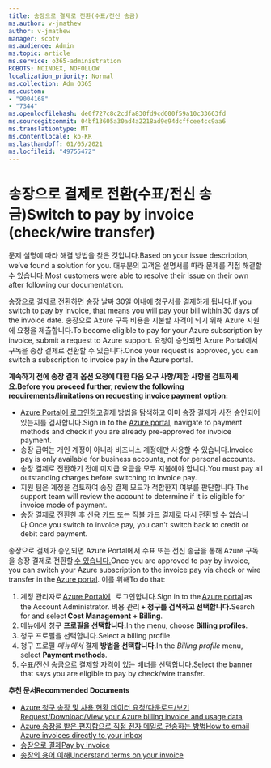 ```yaml
---
title: 송장으로 결제로 전환(수표/전신 송금)
ms.author: v-jmathew
author: v-jmathew
manager: scotv
ms.audience: Admin
ms.topic: article
ms.service: o365-administration
ROBOTS: NOINDEX, NOFOLLOW
localization_priority: Normal
ms.collection: Adm_O365
ms.custom:
- "9004168"
- "7344"
ms.openlocfilehash: de0f727c8c2cdfa830fd9cd600f59a10c33663fd
ms.sourcegitcommit: 04bf13605a30ad4a2218ad9e94dcffcee4cc9aa6
ms.translationtype: MT
ms.contentlocale: ko-KR
ms.lasthandoff: 01/05/2021
ms.locfileid: "49755472"
---
```

# <a name="switch-to-pay-by-invoice-checkwire-transfer"></a><span data-ttu-id="a3f02-102">송장으로 결제로 전환(수표/전신 송금)</span><span class="sxs-lookup"><span data-stu-id="a3f02-102">Switch to pay by invoice (check/wire transfer)</span></span>

<span data-ttu-id="a3f02-103">문제 설명에 따라 해결 방법을 찾은 것입니다.</span><span class="sxs-lookup"><span data-stu-id="a3f02-103">Based on your issue description, we’ve found a solution for you.</span></span> <span data-ttu-id="a3f02-104">대부분의 고객은 설명서를 따라 문제를 직접 해결할 수 있습니다.</span><span class="sxs-lookup"><span data-stu-id="a3f02-104">Most customers were able to resolve their issue on their own after following our documentation.</span></span>

<span data-ttu-id="a3f02-105">송장으로 결제로 전환하면 송장 날짜 30일 이내에 청구서를 결제하게 됩니다.</span><span class="sxs-lookup"><span data-stu-id="a3f02-105">If you switch to pay by invoice, that means you will pay your bill within 30 days of the invoice date.</span></span> <span data-ttu-id="a3f02-106">송장으로 Azure 구독 비용을 지불할 자격이 되기 위해 Azure 지원에 요청을 제출합니다.</span><span class="sxs-lookup"><span data-stu-id="a3f02-106">To become eligible to pay for your Azure subscription by invoice, submit a request to Azure support.</span></span> <span data-ttu-id="a3f02-107">요청이 승인되면 Azure Portal에서 구독을 송장 결제로 전환할 수 있습니다.</span><span class="sxs-lookup"><span data-stu-id="a3f02-107">Once your request is approved, you can switch a subscription to invoice pay in the Azure portal.</span></span>

<span data-ttu-id="a3f02-108">**계속하기 전에 송장 결제 옵션 요청에 대한 다음 요구 사항/제한 사항을 검토하세요.**</span><span class="sxs-lookup"><span data-stu-id="a3f02-108">**Before you proceed further, review the following requirements/limitations on requesting invoice payment option:**</span></span>

- <span data-ttu-id="a3f02-109">[Azure Portal에 로그인하고](https://portal.azure.com/)결제 방법을 탐색하고 이미 송장 결제가 사전 승인되어 있는지를 검사합니다.</span><span class="sxs-lookup"><span data-stu-id="a3f02-109">Sign in to the [Azure portal](https://portal.azure.com/), navigate to payment methods and check if you are already pre-approved for invoice payment.</span></span>
- <span data-ttu-id="a3f02-110">송장 급여는 개인 계정이 아니라 비즈니스 계정에만 사용할 수 있습니다.</span><span class="sxs-lookup"><span data-stu-id="a3f02-110">Invoice pay is only available for business accounts, not for personal accounts.</span></span>
- <span data-ttu-id="a3f02-111">송장 결제로 전환하기 전에 미지급 요금을 모두 지불해야 합니다.</span><span class="sxs-lookup"><span data-stu-id="a3f02-111">You must pay all outstanding charges before switching to invoice pay.</span></span>
- <span data-ttu-id="a3f02-112">지원 팀은 계정을 검토하여 송장 결제 모드가 적합한지 여부를 판단합니다.</span><span class="sxs-lookup"><span data-stu-id="a3f02-112">The support team will review the account to determine if it is eligible for invoice mode of payment.</span></span>
- <span data-ttu-id="a3f02-113">송장 결제로 전환한 후 신용 카드 또는 직불 카드 결제로 다시 전환할 수 없습니다.</span><span class="sxs-lookup"><span data-stu-id="a3f02-113">Once you switch to invoice pay, you can't switch back to credit or debit card payment.</span></span>

<span data-ttu-id="a3f02-114">송장으로 결제가 승인되면 Azure Portal에서 수표 또는 전신 송금을 통해 Azure 구독을 송장 결제로 전환할 [수 있습니다.](https://portal.azure.com/)</span><span class="sxs-lookup"><span data-stu-id="a3f02-114">Once you are approved to pay by invoice, you can switch your Azure subscription to the invoice pay via check or wire transfer in the [Azure portal](https://portal.azure.com/).</span></span>
<span data-ttu-id="a3f02-115">이를 위해</span><span class="sxs-lookup"><span data-stu-id="a3f02-115">To do that:</span></span>

1. <span data-ttu-id="a3f02-116">계정 관리자로 [Azure Portal에](https://portal.azure.com/)   로그인합니다.</span><span class="sxs-lookup"><span data-stu-id="a3f02-116">Sign in to the [Azure portal](https://portal.azure.com/) as the Account Administrator.</span></span> <span data-ttu-id="a3f02-117">비용 관리 **+ 청구를 검색하고 선택합니다.**</span><span class="sxs-lookup"><span data-stu-id="a3f02-117">Search for and select **Cost Management + Billing**.</span></span>
2. <span data-ttu-id="a3f02-118">메뉴에서 청구 **프로필을 선택합니다.**</span><span class="sxs-lookup"><span data-stu-id="a3f02-118">In the menu, choose **Billing profiles**.</span></span>
3. <span data-ttu-id="a3f02-119">청구 프로필을 선택합니다.</span><span class="sxs-lookup"><span data-stu-id="a3f02-119">Select a billing profile.</span></span>
4. <span data-ttu-id="a3f02-120">청구 프로필 *메뉴에서* 결제 **방법을 선택합니다.**</span><span class="sxs-lookup"><span data-stu-id="a3f02-120">In the *Billing profile* menu, select **Payment methods**.</span></span>
5. <span data-ttu-id="a3f02-121">수표/전신 송금으로 결제할 자격이 있는 배너를 선택합니다.</span><span class="sxs-lookup"><span data-stu-id="a3f02-121">Select the banner that says you are eligible to pay by check/wire transfer.</span></span>

<span data-ttu-id="a3f02-122">**추천 문서**</span><span class="sxs-lookup"><span data-stu-id="a3f02-122">**Recommended Documents**</span></span>

- [<span data-ttu-id="a3f02-123">Azure 청구 송장 및 사용 현황 데이터 요청/다운로드/보기</span><span class="sxs-lookup"><span data-stu-id="a3f02-123">Request/Download/View your Azure billing invoice and usage data</span></span>](https://docs.microsoft.com/azure/billing/billing-download-azure-invoice-daily-usage-date)
- [<span data-ttu-id="a3f02-124">Azure 송장을 받은 편지함으로 직접 전자 메일로 전송하는 방법</span><span class="sxs-lookup"><span data-stu-id="a3f02-124">How to email Azure invoices directly to your inbox</span></span>](https://docs.microsoft.com/azure/billing/billing-download-azure-invoice-daily-usage-date)
- [<span data-ttu-id="a3f02-125">송장으로 결제</span><span class="sxs-lookup"><span data-stu-id="a3f02-125">Pay by invoice</span></span>](https://docs.microsoft.com/azure/billing/billing-how-to-pay-by-invoice)
- [<span data-ttu-id="a3f02-126">송장의 용어 이해</span><span class="sxs-lookup"><span data-stu-id="a3f02-126">Understand terms on your invoice</span></span>](https://docs.microsoft.com/azure/billing/billing-understand-your-invoice)
